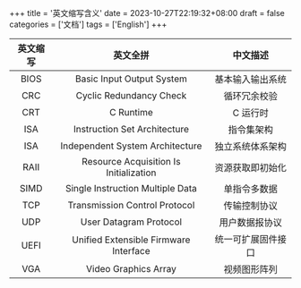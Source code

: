 +++
title = '英文缩写含义'
date = 2023-10-27T22:19:32+08:00
draft = false
categories = ['文档']
tags = ['English']
+++


| 英文缩写 | 英文全拼                               | 中文描述           |
| :-----:  | :-----:                                | :-----:            |
| BIOS     | Basic Input Output System              | 基本输入输出系统   |
| CRC      | Cyclic Redundancy Check                | 循环冗余校验       |
| CRT      | C Runtime                              | C 运行时           |
| ISA      | Instruction Set Architecture           | 指令集架构         |
| ISA      | Independent System Architecture        | 独立系统体系架构   |
| RAII     | Resource Acquisition Is Initialization | 资源获取即初始化   |
| SIMD     | Single Instruction Multiple Data       | 单指令多数据       |
| TCP      | Transmission Control Protocol          | 传输控制协议       |
| UDP      | User Datagram Protocol                 | 用户数据报协议     |
| UEFI     | Unified Extensible Firmware Interface  | 统一可扩展固件接口 |
| VGA      | Video Graphics Array                   | 视频图形阵列       |
